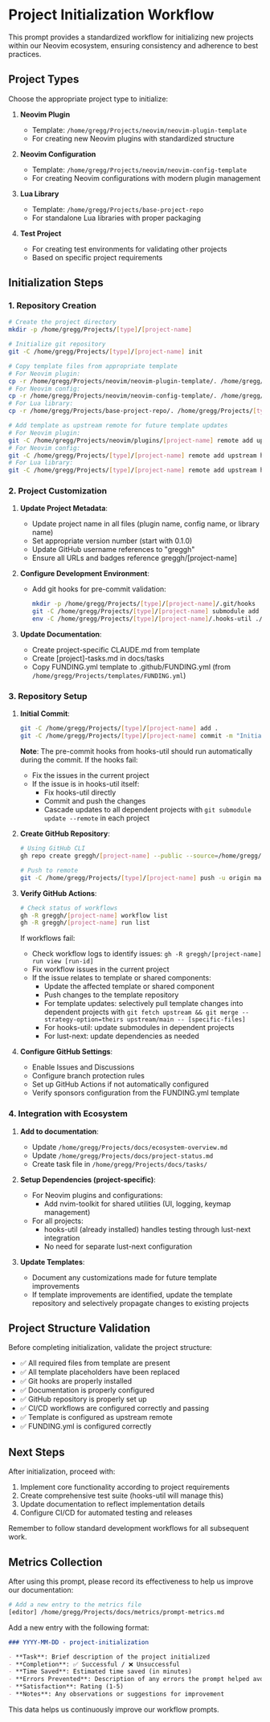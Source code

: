 # Project Initialization Workflow

This prompt provides a standardized workflow for initializing new projects within our Neovim ecosystem, ensuring consistency and adherence to best practices.

## Project Types

Choose the appropriate project type to initialize:

1. **Neovim Plugin**
   - Template: `/home/gregg/Projects/neovim/neovim-plugin-template`
   - For creating new Neovim plugins with standardized structure

2. **Neovim Configuration**
   - Template: `/home/gregg/Projects/neovim/neovim-config-template`
   - For creating Neovim configurations with modern plugin management

3. **Lua Library**
   - Template: `/home/gregg/Projects/base-project-repo`
   - For standalone Lua libraries with proper packaging

4. **Test Project**
   - For creating test environments for validating other projects
   - Based on specific project requirements

## Initialization Steps

### 1. Repository Creation

```bash
# Create the project directory
mkdir -p /home/gregg/Projects/[type]/[project-name]

# Initialize git repository
git -C /home/gregg/Projects/[type]/[project-name] init

# Copy template files from appropriate template
# For Neovim plugin:
cp -r /home/gregg/Projects/neovim/neovim-plugin-template/. /home/gregg/Projects/neovim/plugins/[project-name]
# For Neovim config:
cp -r /home/gregg/Projects/neovim/neovim-config-template/. /home/gregg/Projects/[type]/[project-name]
# For Lua library:
cp -r /home/gregg/Projects/base-project-repo/. /home/gregg/Projects/[type]/[project-name]

# Add template as upstream remote for future template updates
# For Neovim plugin:
git -C /home/gregg/Projects/neovim/plugins/[project-name] remote add upstream https://github.com/greggh/neovim-plugin-template.git
# For Neovim config:
git -C /home/gregg/Projects/[type]/[project-name] remote add upstream https://github.com/greggh/neovim-config-template.git
# For Lua library:
git -C /home/gregg/Projects/[type]/[project-name] remote add upstream https://github.com/greggh/base-project-template.git
```

### 2. Project Customization

1. **Update Project Metadata**:
   - Update project name in all files (plugin name, config name, or library name)
   - Set appropriate version number (start with 0.1.0)
   - Update GitHub username references to "greggh"
   - Ensure all URLs and badges reference greggh/[project-name]

2. **Configure Development Environment**:
   - Add git hooks for pre-commit validation:
     ```bash
     mkdir -p /home/gregg/Projects/[type]/[project-name]/.git/hooks
     git -C /home/gregg/Projects/[type]/[project-name] submodule add https://github.com/greggh/hooks-util .hooks-util
     env -C /home/gregg/Projects/[type]/[project-name]/.hooks-util ./install.sh
     ```

3. **Update Documentation**:
   - Create project-specific CLAUDE.md from template
   - Create [project]-tasks.md in docs/tasks
   - Copy FUNDING.yml template to .github/FUNDING.yml (from `/home/gregg/Projects/templates/FUNDING.yml`)

### 3. Repository Setup

1. **Initial Commit**:
   ```bash
   git -C /home/gregg/Projects/[type]/[project-name] add .
   git -C /home/gregg/Projects/[type]/[project-name] commit -m "Initial commit from template"
   ```
   
   **Note**: The pre-commit hooks from hooks-util should run automatically during the commit. If the hooks fail:
   - Fix the issues in the current project
   - If the issue is in hooks-util itself:
     - Fix hooks-util directly
     - Commit and push the changes
     - Cascade updates to all dependent projects with `git submodule update --remote` in each project

2. **Create GitHub Repository**:
   ```bash
   # Using GitHub CLI
   gh repo create greggh/[project-name] --public --source=/home/gregg/Projects/[type]/[project-name] --remote=origin
   
   # Push to remote
   git -C /home/gregg/Projects/[type]/[project-name] push -u origin main
   ```

3. **Verify GitHub Actions**:
   ```bash
   # Check status of workflows
   gh -R greggh/[project-name] workflow list
   gh -R greggh/[project-name] run list
   ```
   
   If workflows fail:
   - Check workflow logs to identify issues: `gh -R greggh/[project-name] run view [run-id]`
   - Fix workflow issues in the current project
   - If the issue relates to template or shared components:
     - Update the affected template or shared component
     - Push changes to the template repository
     - For template updates: selectively pull template changes into dependent projects with `git fetch upstream && git merge --strategy-option=theirs upstream/main -- [specific-files]`
     - For hooks-util: update submodules in dependent projects
     - For lust-next: update dependencies as needed

4. **Configure GitHub Settings**:
   - Enable Issues and Discussions
   - Configure branch protection rules
   - Set up GitHub Actions if not automatically configured
   - Verify sponsors configuration from the FUNDING.yml template

### 4. Integration with Ecosystem

1. **Add to documentation**:
   - Update `/home/gregg/Projects/docs/ecosystem-overview.md`
   - Update `/home/gregg/Projects/docs/project-status.md`
   - Create task file in `/home/gregg/Projects/docs/tasks/`

2. **Setup Dependencies (project-specific)**:
   - For Neovim plugins and configurations:
     - Add nvim-toolkit for shared utilities (UI, logging, keymap management)
   - For all projects:
     - hooks-util (already installed) handles testing through lust-next integration
     - No need for separate lust-next configuration

3. **Update Templates**:
   - Document any customizations made for future template improvements
   - If template improvements are identified, update the template repository and selectively propagate changes to existing projects

## Project Structure Validation

Before completing initialization, validate the project structure:

- ✅ All required files from template are present
- ✅ All template placeholders have been replaced
- ✅ Git hooks are properly installed
- ✅ Documentation is properly configured
- ✅ GitHub repository is properly set up
- ✅ CI/CD workflows are configured correctly and passing
- ✅ Template is configured as upstream remote
- ✅ FUNDING.yml is configured correctly

## Next Steps

After initialization, proceed with:

1. Implement core functionality according to project requirements
2. Create comprehensive test suite (hooks-util will manage this)
3. Update documentation to reflect implementation details
4. Configure CI/CD for automated testing and releases

Remember to follow standard development workflows for all subsequent work.

## Metrics Collection

After using this prompt, please record its effectiveness to help us improve our documentation:

```bash
# Add a new entry to the metrics file
[editor] /home/gregg/Projects/docs/metrics/prompt-metrics.md
```

Add a new entry with the following format:

```markdown
### YYYY-MM-DD - project-initialization

- **Task**: Brief description of the project initialized
- **Completion**: ✅ Successful / ❌ Unsuccessful
- **Time Saved**: Estimated time saved (in minutes)
- **Errors Prevented**: Description of any errors the prompt helped avoid
- **Satisfaction**: Rating (1-5)
- **Notes**: Any observations or suggestions for improvement
```

This data helps us continuously improve our workflow prompts.